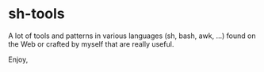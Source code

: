 # sh-tools

A lot of tools and patterns in various languages (sh, bash, awk, ...)
found on the Web or crafted by myself that are really useful.

Enjoy,
